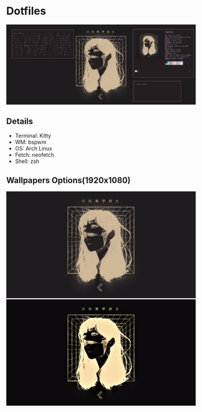 # Dotfiles

<img src="screenshot.png" />

## Details


- Terminal: Kitty
- WM: bspwm
- OS: Arch Linux
- Fetch: neofetch
- Shell: zsh

## Wallpapers Options(1920x1080)

<img src="Wallpaper/wallv1.png"/>
<img src="Wallpaper/wallv2.jpg"/>


